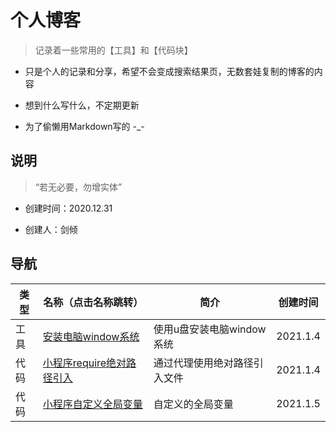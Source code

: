# 个人博客

> 记录着一些常用的【工具】和【代码块】

+ 只是个人的记录和分享，希望不会变成搜索结果页，无数套娃复制的博客的内容

+ 想到什么写什么，不定期更新

+ 为了偷懒用Markdown写的 -_-

## 说明

> “若无必要，勿增实体”

+ 创建时间：2020.12.31

+ 创建人：剑倾

## 导航

| 类型 | 名称（点击名称跳转） | 简介 | 创建时间 |
| - | - | - | - |
| 工具 | [安装电脑window系统](tools/system/installSystem/README.md) | 使用u盘安装电脑window系统 | 2021.1.4 |
| 代码 | [小程序require绝对路径引入](code/applet/pathAgent/README.md) | 通过代理使用绝对路径引入文件 | 2021.1.4 |
| 代码 | [小程序自定义全局变量](code/applet/store/README.md) | 自定义的全局变量 | 2021.1.5 |